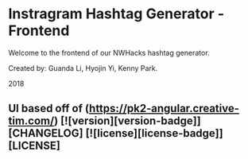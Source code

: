 # Instragram Hashtag Generator - Frontend

Welcome to the frontend of our NWHacks hashtag generator.

Created by: Guanda Li, Hyojin Yi, Kenny Park.

2018

## UI based off of (https://pk2-angular.creative-tim.com/) [![version][version-badge]][CHANGELOG] [![license][license-badge]][LICENSE]
